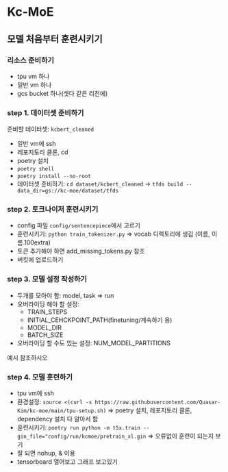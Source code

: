 # Kc-MoE

## 모델 처음부터 훈련시키기

### 리소스 준비하기
- tpu vm 하나
- 일반 vm 하나
- gcs bucket 하나(셋다 같은 리전에)

### step 1. 데이터셋 준비하기
준비할 데이터셋: `kcbert_cleaned`

- 일반 vm에 ssh
- 레포지토리 클론, cd
- poetry 설치
- `poetry shell`
- `poetry install --no-root`
- 데이터셋 준비하기: `cd dataset/kcbert_cleaned` -> `tfds build --data_dir=gs://kc-moe/dataset/tfds`

### step 2. 토크나이저 훈련시키기
- config 파일 `config/sentencepiece`에서 고르기
- 훈련시키기: `python train_tokenizer.py` => vocab 디렉토리에 생김 (이름, 이름.100extra)
- 토큰 추가해야 하면 add_missing_tokens.py 참조
- 버킷에 업로드하기

### step 3. 모델 설정 작성하기
- 두개를 모아야 함: model, task => run
- 오버라이딩 해야 할 설정:
  * TRAIN_STEPS
  * INITIAL_CEHCKPOINT_PATH(finetuning/계속하기 용)
  * MODEL_DIR
  * BATCH_SIZE
- 오버라이딩 할 수도 있는 설정: NUM_MODEL_PARTITIONS

예시 참조하시오

### step 4. 모델 훈련하기
- tpu vm에 ssh
- 환경설정: `source <(curl -s https://raw.githubusercontent.com/Quasar-Kim/kc-moe/main/tpu-setup.sh)`
  => poetry 설치, 레포지토리 클론, dependency 설치 다 알아서 함
- 훈련시키기: `poetry run python -m t5x.train --gin_file="config/run/kcmoe/pretrain_xl.gin`
 => 오류없이 훈련이 되는지 보기
- 잘 되면 nohup, & 이용
- tensorboard 열어보고 그래프 보고있기
